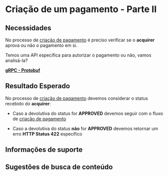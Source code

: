 # Criação de um pagamento - Parte II

## Necessidades

No processo de [criação de pagamento](005-criacao-pagamento-parte-I.md) é preciso verificar se o **acquirer** aprova ou 
não o pagamento em si.

Temos uma API específica para autorizar o pagamento ou não, vamos analisá-la?

**[gRPC - Protobuf](../../recursos/protobuf/acquirer-desafio-3.proto)**
    
## Resultado Esperado

No processo de [criação de pagamento](005-criacao-pagamento-parte-I.md) devemos considerar o status recebido do **acquirer**:

- Caso a devolutiva do status for **APPROVED** devemos seguir com o fluxo de [criação de pagamento](005-criacao-pagamento-parte-I.md)

- Caso a devolutiva do status **não** for **APPROVED** devemos retornar um erro **HTTP Status 422** específico

## Informações de suporte

## Sugestões de busca de conteúdo